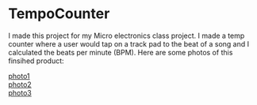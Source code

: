 TempoCounter
============
I made this project for my Micro electronics class project. I made a temp counter where a user would tap on a track pad to the beat of a song and I calculated the beats per minute (BPM). Here are some photos of this finsihed product:

[photo1](https://cloud.githubusercontent.com/assets/5861750/4968968/a342fb42-6851-11e4-87b9-b584d1d62d0f.JPG) <br>
[photo2](https://cloud.githubusercontent.com/assets/5861750/4968969/c9eca748-6851-11e4-9e50-d5ba9792e326.jpg) <br>
[photo3](https://cloud.githubusercontent.com/assets/5861750/4968970/d17025c6-6851-11e4-8937-9411c52381ca.jpg)


